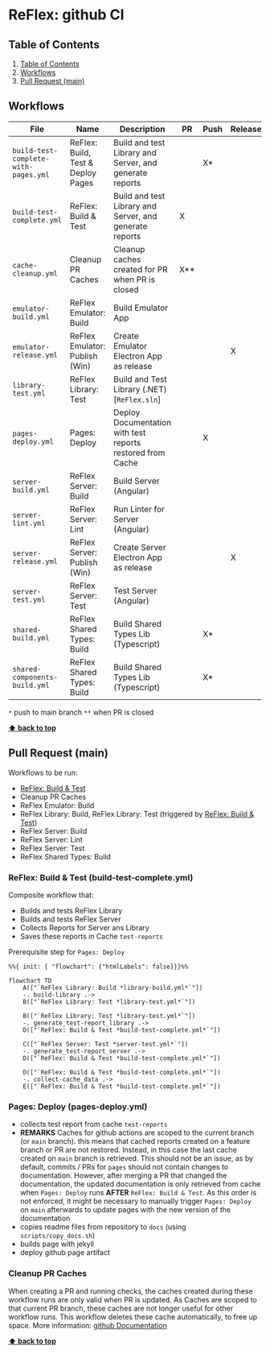 # ReFlex: github CI

<!-- omit in toc -->

## Table of Contents

1. [Table of Contents](#table-of-contents)
2. [Workflows](#workflows)
3. [Pull Request (main)](#pull-request-main)

## Workflows

| File                                 | Name                               | Description                                                | PR  | Push | Release | call     | manual |
| ------------------------------------ | ---------------------------------- | ---------------------------------------------------------- | --- | ---- | ------- | -------- | ------ |
| `build-test-complete-with-pages.yml` | ReFlex: Build, Test & Deploy Pages | Build and test Library and Server, and generate reports    |     | X*   |         |          | X      |
| `build-test-complete.yml`            | ReFlex: Build & Test               | Build and test Library and Server, and generate reports    | X   |      |         |          | X      |
| `cache-cleanup.yml`                  | Cleanup PR Caches                  | Cleanup caches created for PR when PR is closed            | X** |      |         |          |        |
| `emulator-build.yml`                 | ReFlex Emulator: Build             | Build Emulator App                                         |     |      |         | X        | X      |
| `emulator-release.yml`               | ReFlex Emulator: Publish (Win)     | Create Emulator Electron App as release                    |     |      | X       |          |        |
| `library-test.yml`                   | ReFlex Library: Test               | Build and Test Library (.NET) [`ReFlex.sln`]               |     |      |         | X        | X      |
| `pages-deploy.yml`                   | Pages: Deploy                      | Deploy Documentation with test reports restored from Cache |     | X    |         |          | X      |
| `server-build.yml`                   | ReFlex Server: Build               | Build Server (Angular)                                     |     |      |         | X        | X      |
| `server-lint.yml`                    | ReFlex Server: Lint                | Run Linter for Server (Angular)                            |     |      |         | X        | X      |
| `server-release.yml`                 | ReFlex Server: Publish (Win)       | Create Server Electron App as release                      |     |      | X       |          |        |
| `server-test.yml`                    | ReFlex Server: Test                | Test Server (Angular)                                      |     |      |         | X        | X      |
| `shared-build.yml`                   | ReFlex Shared Types: Build         | Build Shared Types Lib (Typescript)                        |     | X*   |         |          | X      |
| `shared-components-build.yml`        | ReFlex Shared Types: Build         | Build Shared Types Lib (Typescript)                        |     | X*   |         |          | X      |

`*` push to main branch
`**` when PR is closed

**[⬆ back to top](#table-of-contents)**

## Pull Request (main)

Workflows to be run:

- [ReFlex: Build & Test](#reflex-build--test-build-test-completeyml)
- Cleanup PR Caches
- ReFlex Emulator: Build
- ReFlex Library: Build, ReFlex Library: Test (triggered by [ReFlex: Build & Test](#reflex-build--test-build-test-completeyml))
- ReFlex Server: Build
- ReFlex Server: Lint
- ReFlex Server: Test
- ReFlex Shared Types: Build

### ReFlex: Build & Test (build-test-complete.yml)

Composite workflow that:

- Builds and tests ReFlex Library
- Builds and tests ReFlex Server
- Collects Reports for Server ans Library
- Saves these reports in Cache `test-reports`

Prerequisite step for `Pages: Deploy`

```mermaid
%%{ init: { "flowchart": {"htmlLabels": false}}}%%

flowchart TD
    A(["`ReFlex Library: Build *library-build.yml*`"])
    -. build-library .->
    B(["`ReFlex Library: Test *library-test.yml*`"])

    B(["`ReFlex Library: Test *library-test.yml*`"])
    -. generate_test-report_library .->
    D(["`ReFlex: Build & Test *build-test-complete.yml*`"])

    C(["`ReFlex Server: Test *server-test.yml*`"])
    -. generate_test-report_server .->
    D(["`ReFlex: Build & Test *build-test-complete.yml*`"])

    D(["`ReFlex: Build & Test *build-test-complete.yml*`"])
    -. collect-cache_data .->
    E(["`ReFlex: Build & Test *build-test-complete.yml*`"])
```

### Pages: Deploy (pages-deploy.yml)

- collects test report from cache `test-reports`
- **REMARKS** Caches for github actions are scoped to the current branch (or `main` branch). this means that cached reports created on a feature branch or PR are not restored. Instead, in this case the last cache created on `main` branch is retrieved. This should not be an issue, as by default, commits / PRs for `pages` should not contain changes to documentation. However, after merging a PR that changed the documentation, the updated documentation is only retrieved from cache when `Pages: Deploy` runs **AFTER** `ReFlex: Build & Test`. As this order is not enforced, it might be necessary to manually trigger `Pages: Deploy` on `main` afterwards to update pages with the new version of the documentation
- copies readme files from repository to `docs` (using `scripts/copy_docs.sh`)
- builds page with jekyll
- deploy github page artifact

### Cleanup PR Caches

When creating a PR and running checks, the caches created during these workflow runs are only valid when PR is updated. As Caches are scoped to that current PR branch, these caches are not longer useful for other workflow runs. This workflow deletes these cache automatically, to free up space.
More information: [github Documentation](https://docs.github.com/en/actions/using-workflows/caching-dependencies-to-speed-up-workflows#force-deleting-cache-entries)

**[⬆ back to top](#table-of-contents)**
